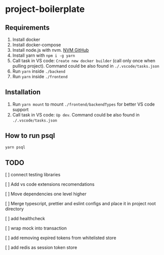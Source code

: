 # project-boilerplate

## Requirements

1. Install docker
2. Install docker-compose
3. Install node.js with nvm. [NVM GitHub](https://github.com/nvm-sh/nvm)
4. Install yarn with `npm i -g yarn`
5. Call task in VS code: `Create new docker builder` (call only once when pulling project). Command could be also found in `./.vscode/tasks.json`
6. Run `yarn` inside `./backend`
7. Run `yarn` inside `./frontend`

## Installation

1. Run `yarn mount` to mount `./frontend/backendTypes` for better VS code support
2. Call task in VS code: `Up dev`. Command could be also found in `./.vscode/tasks.json`

## How to run psql

```bash
yarn psql
```

## TODO

[ ] connect testing libraries

[ ] Add vs code extensions recomendations

[ ] Move dependencies one level higher

[ ] Merge typescript, prettier and eslint configs and place it in project root directory

[ ] add healthcheck

[ ] wrap mock into transaction

[ ] add removing expired tokens from whitelisted store

[ ] add redis as session token store

